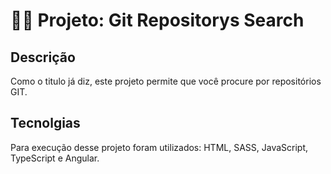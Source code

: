# 👨‍💻 Projeto: Git Repositorys Search

## Descrição

Como o titulo já diz, este projeto permite que você procure por repositórios GIT.

## Tecnolgias

Para execução desse projeto foram utilizados: HTML, SASS, JavaScript, TypeScript e Angular.
